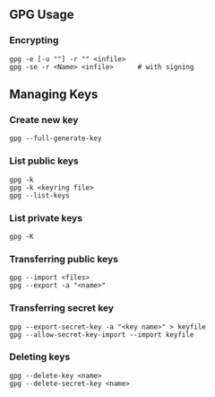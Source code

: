 ## GPG Usage

### Encrypting

    gpg -e [-u ""] -r "" <infile>
    gpg -se -r <Name> <infile>      # with signing

## Managing Keys

### Create new key

    gpg --full-generate-key

### List public keys

    gpg -k 
    gpg -k <keyring file>
    gpg --list-keys

### List private keys

    gpg -K

### Transferring public keys

    gpg --import <files>
    gpg --export -a "<name>"

### Transferring secret key

    gpg --export-secret-key -a "<key name>" > keyfile
    gpg --allow-secret-key-import --import keyfile

### Deleting keys

    gpg --delete-key <name>
    gpg --delete-secret-key <name>
